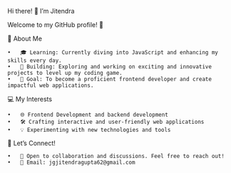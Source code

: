 Hi there! 👋 I’m Jitendra

Welcome to my GitHub profile! 🚀

🌱 About Me

	•	🎓 Learning: Currently diving into JavaScript and enhancing my skills every day.
	•	🔨 Building: Exploring and working on exciting and innovative projects to level up my coding game.
	•	🎯 Goal: To become a proficient frontend developer and create impactful web applications.

💻 My Interests

	•	🌐 Frontend Development and backend development
	•	🛠️ Crafting interactive and user-friendly web applications
	•	💡 Experimenting with new technologies and tools

🔗 Let’s Connect!

	•	💬 Open to collaboration and discussions. Feel free to reach out!
	•	📧 Email: jgjitendragupta62@gmail.com

<!---
WebWeaver-viv/WebWeaver-viv is a ✨ special ✨ repository because its `README.md` (this file) appears on your GitHub profile.
You can click the Preview link to take a look at your changes.
--->
